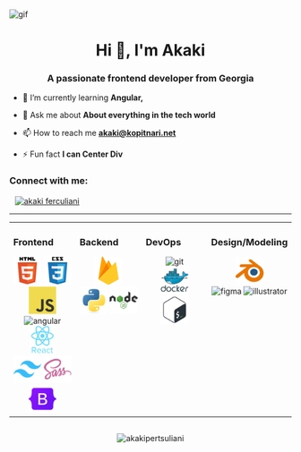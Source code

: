 <img src="https://i.redd.it/n8agw6z2smyb1.gif" alt="gif" align="center"/>

<h1 align="center">Hi 👋, I'm Akaki</h1>
<h3 align="center">A passionate frontend developer from Georgia</h3>

-   🌱 I’m currently learning **Angular,**

-   💬 Ask me about **About everything in the tech world**

-   📫 How to reach me **akaki@kopitnari.net**

-   ⚡ Fun fact **I can Center Div**

<h3 align="left">Connect with me:</h3>
<a href="https://fb.com/akaki.ferculiani.12" style="margin: 10px" target="_blank"><img align="center" src="https://raw.githubusercontent.com/rahuldkjain/github-profile-readme-generator/master/src/images/icons/Social/facebook.svg" alt="akaki ferculiani" height="30" width="40" /></a>

<hr>

<table><tr><td valign="top" width="25%">

### Frontend

<div align="center">  
<img src="https://raw.githubusercontent.com/devicons/devicon/master/icons/html5/html5-original-wordmark.svg" alt="html5" height="50"/>
<img src="https://raw.githubusercontent.com/devicons/devicon/master/icons/css3/css3-original-wordmark.svg" alt="css3" height="50"/>
<br>
<img src="https://raw.githubusercontent.com/devicons/devicon/master/icons/javascript/javascript-original.svg" alt="javascript" height="50"/>
<img src="https://angular.io/assets/images/logos/angular/angular.svg" alt="angular" height="50"/>
<img src="https://raw.githubusercontent.com/devicons/devicon/master/icons/react/react-original-wordmark.svg" alt="react" height="50"/>
<br>
<img src="https://raw.githubusercontent.com/devicons/devicon/master/icons/tailwindcss/tailwindcss-original.svg" alt="tailwind" height="50"/>
<img src="https://raw.githubusercontent.com/devicons/devicon/master/icons/sass/sass-original.svg" alt="sass" height="50"/>
<img src="https://raw.githubusercontent.com/devicons/devicon/master/icons/bootstrap/bootstrap-original.svg" alt="bootstrap" height="50"/>
</td><td valign="top" width="25%">

### Backend

<div align="center">  
<img src="https://raw.githubusercontent.com/devicons/devicon/master/icons/firebase/firebase-original.svg" alt="firebase" height="50"/>
<br>
<img src="https://raw.githubusercontent.com/devicons/devicon/master/icons/python/python-original.svg" alt="python" height="50"/>
<img src="https://raw.githubusercontent.com/devicons/devicon/master/icons/nodejs/nodejs-original-wordmark.svg" alt="nodejs" height="50"/>
</div>

</td><td valign="top" width="25%">

### DevOps

<div align="center">  
<img src="https://www.vectorlogo.zone/logos/git-scm/git-scm-icon.svg" alt="git" height="50"/>
<br>
<img src="https://raw.githubusercontent.com/devicons/devicon/master/icons/docker/docker-original-wordmark.svg" alt="docker" height="50"/>
<img src="https://raw.githubusercontent.com/devicons/devicon/master/icons/bash/bash-original.svg" alt="bash" height="50"/>
</div>

</td><td valign="top" width="25%">

### Design/Modeling

<div align="center">  
<img src="https://raw.githubusercontent.com/devicons/devicon/master/icons/blender/blender-original.svg" alt="blender" height="50"/>
<br>
<img src="https://www.vectorlogo.zone/logos/figma/figma-icon.svg" alt="figma" height="50"/>
<img src="https://www.vectorlogo.zone/logos/adobe_illustrator/adobe_illustrator-icon.svg" alt="illustrator" height="50"/>
</div>

</td></table>

##

<div align="center">
    <img src="https://github-readme-stats.vercel.app/api/top-langs?username=akakipertsuliani&show_icons=true&locale=en&layout=donut&theme=tokyonight" alt="akakipertsuliani" />
</div>
